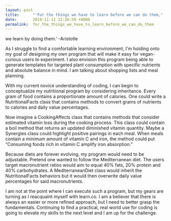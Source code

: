 ```yaml
---
layout: post
title:      "'For the things we have to learn before we can do them,"
date:       2019-11-12 22:26:59 +0000
permalink:  for_the_things_we_have_to_learn_before_we_can_do_them
---
```


we learn by doing them.'
-Aristotle


As I struggle to find a comfortable learning environment, I'm holding onto my goal of designing my own program that will make it easy for vegan-curious users to experiment. I also envision this program being able to generate templates for targeted plant consumption with specific nutrients and absolute balance in mind. I am talking about shopping lists and meal planning. 

With my current novice understanding of coding, I can begin to conceptualize my nutritional program by considering inheritance. Every gram of food contains a proportionate amount of calories. One could write a NutritionalFacts class that contains methods to convert grams of nutrients to calories and daily value percentages. 

Now imagine a CookingAffects class that contains methods that consider estimated vitamin loss during the cooking process. This class could contain a boil method that returns an updated diminished vitamin quantity. Maybe a Synergies class could highlight positive pairings in each meal. When meals contain a minimum amount of vitamin C and iron, the method could put “Consuming foods rich in vitamin C amplify iron absorption.”

Because diets are forever evolving, my program would need to be adjustable. Pretend one wanted to follow the Mediterranean diet. The users target macronutrient ratios would aim to equal 40% fats, 20% protein and 40% carbohydrates. A MediterraneanDiet class would inherit the NutritionalFacts behaviors but it would then overwrite daily value percentages for said macronutrients. 

I am not at the point where I can execute such a program, but my gears are turning as I reacquaint myself with learn.co. I am a believer that there is always an easier or more refined approach, but I need to better grasp the fundamentals. Continuing to find a practical, real world use for coding is going to elevate my skills to the next level and I am up for the challenge.  



